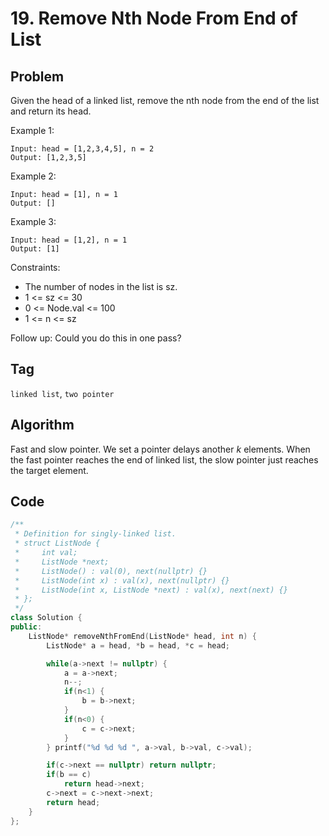 # 19. Remove Nth Node From End of List
## Problem  
Given the head of a linked list, remove the nth node from the end of the list and return its head.

Example 1:
```
Input: head = [1,2,3,4,5], n = 2
Output: [1,2,3,5]
```

Example 2:
```
Input: head = [1], n = 1
Output: []
```

Example 3:
```
Input: head = [1,2], n = 1
Output: [1]
```

Constraints:
- The number of nodes in the list is sz.
- 1 <= sz <= 30
- 0 <= Node.val <= 100
- 1 <= n <= sz
 
Follow up: Could you do this in one pass?

## Tag
```linked list```, ```two pointer```

## Algorithm  
Fast and slow pointer. We set a pointer delays another $k$ elements. When the fast pointer reaches the end of linked list, the slow pointer just reaches the target element.

## Code

```cpp
/**
 * Definition for singly-linked list.
 * struct ListNode {
 *     int val;
 *     ListNode *next;
 *     ListNode() : val(0), next(nullptr) {}
 *     ListNode(int x) : val(x), next(nullptr) {}
 *     ListNode(int x, ListNode *next) : val(x), next(next) {}
 * };
 */
class Solution {
public:
    ListNode* removeNthFromEnd(ListNode* head, int n) {
        ListNode* a = head, *b = head, *c = head;

        while(a->next != nullptr) {
            a = a->next;
            n--;
            if(n<1) {
                b = b->next;
            }
            if(n<0) {
                c = c->next;
            }
        } printf("%d %d %d ", a->val, b->val, c->val);

        if(c->next == nullptr) return nullptr;
        if(b == c)
            return head->next;
        c->next = c->next->next;
        return head;
    }
};
```